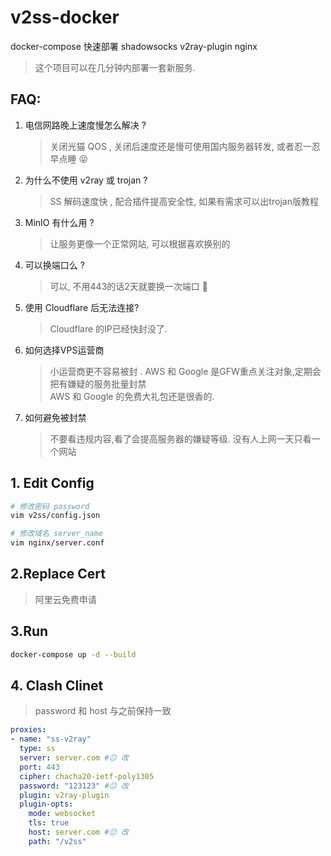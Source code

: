 # v2ss-docker 

docker-compose 快速部署 shadowsocks v2ray-plugin nginx  <br>


> 这个项目可以在几分钟内部署一套新服务.

## FAQ:

1. 电信网路晚上速度慢怎么解决 ?
   > 关闭光猫 QOS , 关闭后速度还是慢可使用国内服务器转发, 或者忍一忍 早点睡 😝
1. 为什么不使用 v2ray 或 trojan ?
   > SS 解码速度快 , 配合插件提高安全性, 如果有需求可以出trojan版教程 
1. MinIO 有什么用 ?
   > 让服务更像一个正常网站, 可以根据喜欢换别的
1. 可以换端口么 ?
   > 可以, 不用443的话2天就要换一次端口 🤣
1. 使用 Cloudflare 后无法连接?
   > Cloudflare 的IP已经快封没了. 
1. 如何选择VPS运营商
   > 小运营商更不容易被封 . AWS 和 Google 是GFW重点关注对象,定期会把有嫌疑的服务批量封禁 <br>
   > AWS 和 Google 的免费大礼包还是很香的.<br>
1. 如何避免被封禁
   > 不要看违规内容,看了会提高服务器的嫌疑等级. 没有人上网一天只看一个网站



## 1. Edit Config
```bash
# 修改密码 password
vim v2ss/config.json

# 修改域名 server_name
vim nginx/server.conf
```
## 2.Replace Cert
> 阿里云免费申请

## 3.Run

```bash
docker-compose up -d --build
```

## 4. Clash Clinet
> password 和 host 与之前保持一致
```yaml
proxies:
- name: "ss-v2ray"
  type: ss
  server: server.com #😐 改
  port: 443
  cipher: chacha20-ietf-poly1305
  password: "123123" #😐 改
  plugin: v2ray-plugin
  plugin-opts:
    mode: websocket
    tls: true
    host: server.com #😐 改
    path: "/v2ss"
```
